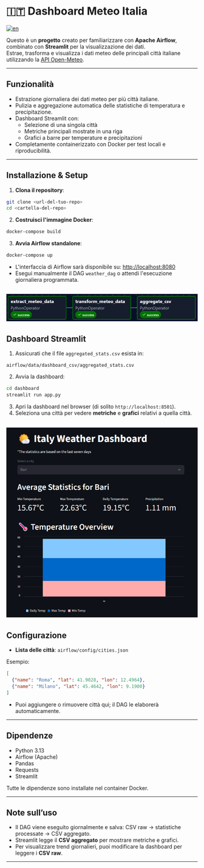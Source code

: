 # 🇮🇹 Dashboard Meteo Italia
[![en](https://img.shields.io/badge/lang-en-red.svg)](README.md)

Questo è un **progetto** creato per familiarizzare con **Apache Airflow**, combinato con **Streamlit** per la visualizzazione dei dati.  
Estrae, trasforma e visualizza i dati meteo delle principali città italiane utilizzando la [API Open-Meteo](https://open-meteo.com/).

---

## **Funzionalità**

- Estrazione giornaliera dei dati meteo per più città italiane.
- Pulizia e aggregazione automatica delle statistiche di temperatura e precipitazione.
- Dashboard Streamlit con:
  - Selezione di una singola città
  - Metriche principali mostrate in una riga
  - Grafici a barre per temperature e precipitazioni
- Completamente containerizzato con Docker per test locali e riproducibilità.


---

## **Installazione & Setup**

1. **Clona il repository**:

```bash
git clone <url-del-tuo-repo>
cd <cartella-del-repo>
```

2. **Costruisci l'immagine Docker**:

```bash
docker-compose build
```

3. **Avvia Airflow standalone**:

```bash
docker-compose up
```

- L'interfaccia di Airflow sarà disponibile su: [http://localhost:8080](http://localhost:8080)  
- Esegui manualmente il DAG `weather_dag` o attendi l'esecuzione giornaliera programmata.

![airflow_dag](img/weather_dag-graph.png)
---

## **Dashboard Streamlit**

1. Assicurati che il file `aggregated_stats.csv` esista in:

```
airflow/data/dashboard_csv/aggregated_stats.csv
```

2. Avvia la dashboard:

```bash
cd dashboard
streamlit run app.py
```

3. Apri la dashboard nel browser (di solito `http://localhost:8501`).  
4. Seleziona una città per vedere **metriche** e **grafici** relativi a quella città.

![dashboard](img/dashboard.png)
---

## **Configurazione**

- **Lista delle città**: `airflow/config/cities.json`  

Esempio:

```json
[
  {"name": "Roma", "lat": 41.9028, "lon": 12.4964},
  {"name": "Milano", "lat": 45.4642, "lon": 9.1900}
]
```

- Puoi aggiungere o rimuovere città qui; il DAG le elaborerà automaticamente.

---

## **Dipendenze**

- Python 3.13  
- Airflow (Apache)  
- Pandas  
- Requests  
- Streamlit  

Tutte le dipendenze sono installate nel container Docker.

---

## **Note sull’uso**

- Il DAG viene eseguito giornalmente e salva: CSV raw → statistiche processate → CSV aggregato.  
- Streamlit legge il **CSV aggregato** per mostrare metriche e grafici.  
- Per visualizzare trend giornalieri, puoi modificare la dashboard per leggere i **CSV raw**.

---